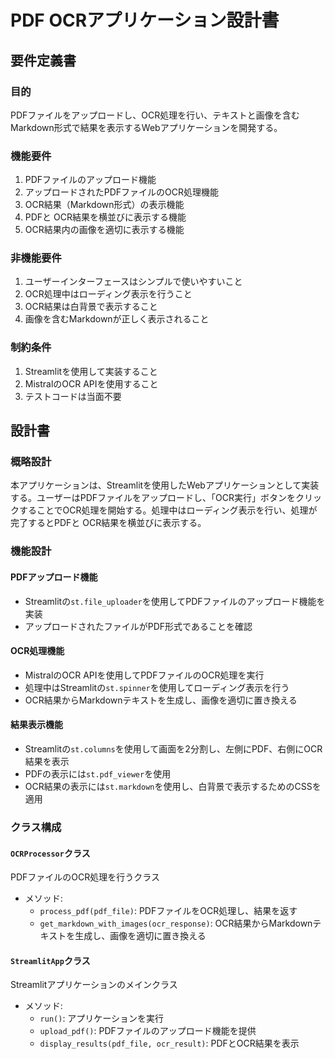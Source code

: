 # PDF OCRアプリケーション設計書

## 要件定義書

### 目的
PDFファイルをアップロードし、OCR処理を行い、テキストと画像を含むMarkdown形式で結果を表示するWebアプリケーションを開発する。

### 機能要件
1. PDFファイルのアップロード機能
2. アップロードされたPDFファイルのOCR処理機能
3. OCR結果（Markdown形式）の表示機能
4. PDFと OCR結果を横並びに表示する機能
5. OCR結果内の画像を適切に表示する機能

### 非機能要件
1. ユーザーインターフェースはシンプルで使いやすいこと
2. OCR処理中はローディング表示を行うこと
3. OCR結果は白背景で表示すること
4. 画像を含むMarkdownが正しく表示されること

### 制約条件
1. Streamlitを使用して実装すること
2. MistralのOCR APIを使用すること
3. テストコードは当面不要

## 設計書

### 概略設計
本アプリケーションは、Streamlitを使用したWebアプリケーションとして実装する。ユーザーはPDFファイルをアップロードし、「OCR実行」ボタンをクリックすることでOCR処理を開始する。処理中はローディング表示を行い、処理が完了するとPDFと OCR結果を横並びに表示する。

### 機能設計

#### PDFアップロード機能
- Streamlitの`st.file_uploader`を使用してPDFファイルのアップロード機能を実装
- アップロードされたファイルがPDF形式であることを確認

#### OCR処理機能
- MistralのOCR APIを使用してPDFファイルのOCR処理を実行
- 処理中はStreamlitの`st.spinner`を使用してローディング表示を行う
- OCR結果からMarkdownテキストを生成し、画像を適切に置き換える

#### 結果表示機能
- Streamlitの`st.columns`を使用して画面を2分割し、左側にPDF、右側にOCR結果を表示
- PDFの表示には`st.pdf_viewer`を使用
- OCR結果の表示には`st.markdown`を使用し、白背景で表示するためのCSSを適用

### クラス構成

#### `OCRProcessor`クラス
PDFファイルのOCR処理を行うクラス

- メソッド:
  - `process_pdf(pdf_file)`: PDFファイルをOCR処理し、結果を返す
  - `get_markdown_with_images(ocr_response)`: OCR結果からMarkdownテキストを生成し、画像を適切に置き換える

#### `StreamlitApp`クラス
Streamlitアプリケーションのメインクラス

- メソッド:
  - `run()`: アプリケーションを実行
  - `upload_pdf()`: PDFファイルのアップロード機能を提供
  - `display_results(pdf_file, ocr_result)`: PDFとOCR結果を表示